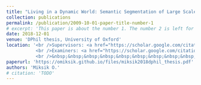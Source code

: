```yaml
---
title: "Living in a Dynamic World: Semantic Segmentation of Large Scale 3D Environments"
collection: publications
permalink: /publication/2009-10-01-paper-title-number-1
# excerpt: 'This paper is about the number 1. The number 2 is left for future work.'
date: 2018-12-01
venue: 'DPhil thesis, University of Oxford'
location: '<br />Supervisors: <a href="https://scholar.google.com/citations?user=kPxa2w0AAAAJ&hl=en">prof Philip H.S. Torr</a>, <a href="https://ptrckprz.github.io/">Dr Patrick Perez</a>
           <br />Examiners: <a href="https://scholar.google.com/citations?user=73t3lIcAAAAJ">Dr Andrew W. Fitzgibbon (Microsoft Research Cambridge)</a>,
           <br />&nbsp;&nbsp;&nbsp;&nbsp;&nbsp;&nbsp;&nbsp;&nbsp;&nbsp;&nbsp;&nbsp;&nbsp;&nbsp;&nbsp;&nbsp;&nbsp;&nbsp;&nbsp;<a href="https://scholar.google.com/citations?user=O5QreiwAAAAJ&hl=en">prof David W. Murray (University of Oxford)</a>'
paperurl: 'https://omiksik.github.io/files/miksik2018dphil_thesis.pdf'
authors: 'Miksik O.'
# citation: 'TODO'
---
```

